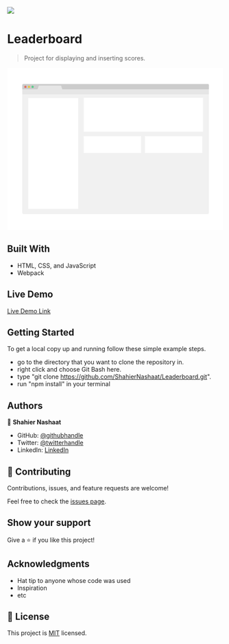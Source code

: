 ![](https://img.shields.io/badge/Microverse-blueviolet)

# Leaderboard

> Project for displaying and inserting scores.

![screenshot](./app_screenshot.png)

## Built With

- HTML, CSS, and JavaScript
- Webpack

## Live Demo

[Live Demo Link](https://shahiernashaat.github.io/Leaderboard/dist/)


## Getting Started

To get a local copy up and running follow these simple example steps.

- go to the directory that you want to clone the repository in.
- right click and choose Git Bash here.
- type "git clone https://github.com/ShahierNashaat/Leaderboard.git".
- run "npm install" in your terminal


## Authors

👤 **Shahier Nashaat**

- GitHub: [@githubhandle](https://github.com/ShahierNashaat)
- Twitter: [@twitterhandle](https://twitter.com/ShahierN)
- LinkedIn: [LinkedIn](https://www.linkedin.com/in/shahier-nashaat-73519313a/)

## 🤝 Contributing

Contributions, issues, and feature requests are welcome!

Feel free to check the [issues page](../../issues/).

## Show your support

Give a ⭐️ if you like this project!

## Acknowledgments

- Hat tip to anyone whose code was used
- Inspiration
- etc

## 📝 License

This project is [MIT](./MIT.md) licensed.
